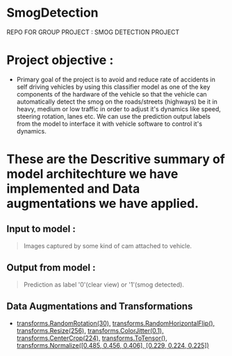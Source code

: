 # SmogDetection
REPO FOR GROUP PROJECT : SMOG DETECTION PROJECT 
# Project objective : 
* Primary goal of the project is to avoid and reduce rate of accidents in self driving vehicles by using this classifier model as one of the key components of the hardware of the vehicle so that the vehicle can automatically detect the smog on the roads/streets (highways) be it in heavy, medium or low traffic in order to adjust it's dynamics like speed, steering rotation, lanes etc. 
We can use the prediction output labels from the model to interface it with vehicle software to control it's dynamics.

# These are the Descritive summary of model architechture we have implemented and Data augmentations we have applied.

## Input to model : 
> Images captured by some kind of cam attached to vehicle.
## Output from model : 
> Prediction as label '0'(clear view) or '1'(smog detected).

## Data Augmentations and Transformations

* [transforms.RandomRotation(30),](https://pytorch.org/docs/stable/_modules/torchvision/transforms/transforms.html#RandomRotation)
  [transforms.RandomHorizontalFlip(),](https://pytorch.org/docs/stable/_modules/torchvision/transforms/transforms.html#RandomHorizontalFlip)
  [transforms.Resize(256),](https://pytorch.org/docs/stable/_modules/torchvision/transforms/transforms.html#Resize)
  [transforms.ColorJitter(0.1),](https://pytorch.org/docs/stable/_modules/torchvision/transforms/transforms.html#ColorJitter)
  [transforms.CenterCrop(224),](https://pytorch.org/docs/stable/_modules/torchvision/transforms/transforms.html#CenterCrop)
  [transforms.ToTensor(),](https://pytorch.org/docs/stable/_modules/torchvision/transforms/transforms.html#ToTensor)
  [transforms.Normalize([0.485, 0.456, 0.406],
                      [0.229, 0.224, 0.225])](https://pytorch.org/docs/stable/_modules/torchvision/transforms/transforms.html#Normalize)
                             
